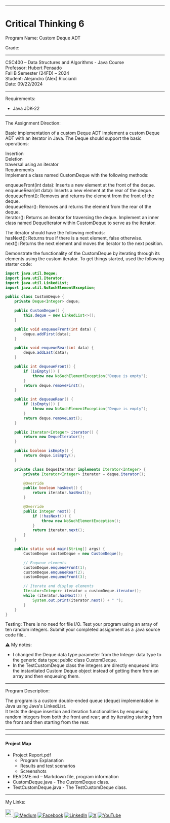 ﻿-----------------------------------------------------------------------------------------------------------------------------
# Critical Thinking 6  
Program Name: Custom Deque ADT  

Grade:  

-----------------------------------------------------------------------------------------------------------------------------

CSC400 – Data Structures and Algorithms - Java Course  
Professor: Hubert Pensado  
Fall B Semester (24FD) – 2024  
Student: Alejandro (Alex) Ricciardi  
Date: 09/22/2024   

-----------------------------------------------------------------------------------------------------------------------------

Requirements:  
- Java JDK-22  

-----------------------------------------------------------------------------------------------------------------------------

The Assignment Direction:  

Basic implementation of a custom Deque ADT
Implement a custom Deque ADT with an iterator in Java. The Deque should support the basic operations:  

Insertion  
Deletion  
traversal using an iterator  
Requirements  
Implement a class named CustomDeque with the following methods:  

enqueueFront(int data): Inserts a new element at the front of the deque.  
enqueueRear(int data): Inserts a new element at the rear of the deque.  
dequeueFront(): Removes and returns the element from the front of the deque.  
dequeueRear(): Removes and returns the element from the rear of the deque.  
iterator(): Returns an iterator for traversing the deque.
Implement an inner class named DequeIterator within CustomDeque to serve as the iterator. 

The iterator should have the following methods:  
hasNext(): Returns true if there is a next element, false otherwise.  
next(): Returns the next element and moves the iterator to the next position.  

Demonstrate the functionality of the CustomDeque by iterating through its elements using the custom iterator. To get things started, used the following starter code:  

``` Java
import java.util.Deque;
import java.util.Iterator;
import java.util.LinkedList;
import java.util.NoSuchElementException;

public class CustomDeque {
    private Deque<Integer> deque;

    public CustomDeque() {
        this.deque = new LinkedList<>();
    }

    public void enqueueFront(int data) {
        deque.addFirst(data);
    }

    public void enqueueRear(int data) {
        deque.addLast(data);
    }

    public int dequeueFront() {
        if (isEmpty()) {
            throw new NoSuchElementException("Deque is empty");
        }
        return deque.removeFirst();
    }

    public int dequeueRear() {
        if (isEmpty()) {
            throw new NoSuchElementException("Deque is empty");
        }
        return deque.removeLast();
    }

    public Iterator<Integer> iterator() {
        return new DequeIterator();
    }

    public boolean isEmpty() {
        return deque.isEmpty();
    }

    private class DequeIterator implements Iterator<Integer> {
        private Iterator<Integer> iterator = deque.iterator();

        @Override
        public boolean hasNext() {
            return iterator.hasNext();
        }

        @Override
        public Integer next() {
            if (!hasNext()) {
                throw new NoSuchElementException();
            }
            return iterator.next();
        }
    }

    public static void main(String[] args) {
        CustomDeque customDeque = new CustomDeque();

        // Enqueue elements
        customDeque.enqueueFront(1);
        customDeque.enqueueRear(2);
        customDeque.enqueueFront(3);

        // Iterate and display elements
        Iterator<Integer> iterator = customDeque.iterator();
        while (iterator.hasNext()) {
            System.out.print(iterator.next() + " ");
        }
    }
}
```

Testing:
There is no need for file I/O. Test your program using an array of ten random integers.
Submit your completed assignment as a .java source code file.. 
 
⚠️ My notes:   
- I changed the Deque data type parameter from the Integer data type to the generic data type; public class CustomDeque<T>.  
- In the TestCustomDeque class the integers are directly enqueued into the instantiated Custom Deque object instead of getting them from an array and then enqueuing them.

-----------------------------------------------------------------------------------------------------------------------------

Program Description:  

The program is a custom double-ended queue (deque) implementation in Java using Java's LinkedList.  
It tests the deque insertion and iteration functionalities by enqueuing random integers from both the front and rear; and by iterating starting from the front and then starting from the rear.  

-------------------------------------------------------------------------
----------------------------------------------------

#### Project Map
- Project Report.pdf  
	- Program Explanation 
	- Results and test scenarios   
	- Screenshots  
- README.md – Markdown file, program information  
- CustomDeque.java - The CustomDeque<T> class.  
- TestCustomDeque.java - The TestCustomDeque class.  

-----------------------------------------------------------------------------------------------------------------------------

My Links:   

<span><a href="https://www.alexomegapy.com" target="_blank"><img width="25" height="25" src="https://github.com/user-attachments/assets/f8001645-cc85-4b99-beec-74482a83ac87"></span>    [![Medium](https://img.shields.io/badge/Medium-12100E?style=for-the-badge&logo=medium&logoColor=whit)](https://medium.com/@alex.omegapy)    [![Facebook](https://img.shields.io/badge/Facebook-%231877F2.svg?logo=Facebook&logoColor=white)](https://www.facebook.com/profile.php?id=100089638857137)    [![LinkedIn](https://img.shields.io/badge/LinkedIn-%230077B5.svg?logo=linkedin&logoColor=white)](https://linkedin.com/in/alex-ricciardi)    [![X](https://img.shields.io/badge/X-black.svg?logo=X&logoColor=white)](https://x.com/AlexOmegapy)    [![YouTube](https://img.shields.io/badge/YouTube-%23FF0000.svg?logo=YouTube&logoColor=white)](https://www.youtube.com/channel/UC4rMaQ7sqywMZkfS1xGh2AA) 


